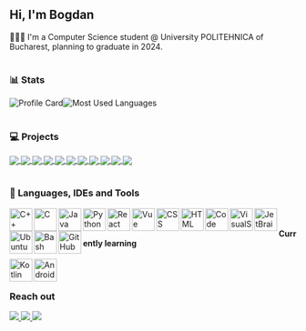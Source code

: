 <!--### Hi there 👋

-->
<!--
**BogdanBaicu/BogdanBaicu** is a ✨ _special_ ✨ repository because its `README.md` (this file) appears on your GitHub profile.

Here are some ideas to get you started:

- 🔭 I’m currently working on ...
- 🌱 I’m currently learning ...
- 👯 I’m looking to collaborate on ...
- 🤔 I’m looking for help with ...
- 💬 Ask me about ...
- 📫 How to reach me: ...
- 😄 Pronouns: ...
- ⚡ Fun fact: ...
-->

## Hi, I'm Bogdan

👩🏻‍🎓 I'm a Computer Science student @ University POLITEHNICA of Bucharest, planning to graduate in 2024.

#

### 📊 Stats
<img src="https://github-readme-stats.vercel.app/api?username=BogdanBaicu&count_private=true&show_icons=true&theme=transparent&card_width=400" alt="Profile Card"><img src="https://github-readme-stats.vercel.app/api/top-langs/?username=BogdanBaicu&layout=compact&hide=shell,glsl,cmake,python&theme=transparent" alt="Most Used Languages">

<!--![](https://komarev.com/ghpvc/?username=BogdanBaicu&style=for-the-badge&label=PROFILE+VIEWS)-->

#

### 💻 Projects
<a href="https://github.com/BogdanBaicu/C-Text-Editor">
  <img align="center" src="https://github-readme-stats.vercel.app/api/pin/?username=BogdanBaicu&repo=C-Text-Editor&theme=transparent" />
</a>
<a href="https://github.com/BogdanBaicu/Library-REST-API">
  <img align="center" src="https://github-readme-stats.vercel.app/api/pin/?username=BogdanBaicu&repo=Library-REST-API&theme=transparent" />
</a>  
<a href="https://github.com/BogdanBaicu/Tic-Tac-Toe-Tree">
  <img align="center" src="https://github-readme-stats.vercel.app/api/pin/?username=BogdanBaicu&repo=Tic-Tac-Toe-tree&theme=transparent" />
</a>  
<a href="https://github.com/BogdanBaicu/Linux-File-System">
  <img align="center" src="https://github-readme-stats.vercel.app/api/pin/?username=BogdanBaicu&repo=Linux-File-System&theme=transparent" />
</a>  
<a href="https://github.com/BogdanBaicu/Multithreading-Order-Processing">
  <img align="center" src="https://github-readme-stats.vercel.app/api/pin/?username=BogdanBaicu&repo=Multithreading-Order-Processing&theme=transparent" />
</a>  
<a href="https://github.com/BogdanBaicu/Perfect-Power-Processing-using-Map-Reduce">
  <img align="center" src="https://github-readme-stats.vercel.app/api/pin/?username=BogdanBaicu&repo=Perfect-Power-Processing-using-Map-Reduce&theme=transparent" />
</a>  
<a href="https://github.com/BogdanBaicu/OpenGL-Car-Racing-Game">
  <img align="center" src="https://github-readme-stats.vercel.app/api/pin/?username=BogdanBaicu&repo=OpenGL-Car-Racing-Game&theme=transparent" />
</a>  
<a href="https://github.com/BogdanBaicu/OpenGL-Duck-Hunt">
  <img align="center" src="https://github-readme-stats.vercel.app/api/pin/?username=BogdanBaicu&repo=OpenGL-Duck-Hunt&theme=transparent" />
</a>  
<a href="https://github.com/BogdanBaicu/Marketplace-Python">
  <img align="center" src="https://github-readme-stats.vercel.app/api/pin/?username=BogdanBaicu&repo=Marketplace-Python&theme=transparent" />
</a>  
<a href="https://github.com/UndeDorm/UndeDormReact">
  <img align="center" src="https://github-readme-stats.vercel.app/api/pin/?username=UndeDorm&repo=UndeDormReact&theme=transparent" />
</a>  

<a href="https://github.com/BogdanBaicu/Online-Games-Vue">
  <img align="center" src="https://github-readme-stats.vercel.app/api/pin/?username=BogdanBaicu&repo=Online-Games-Vue&theme=transparent" />
</a>  

#

### 🧰 Languages, IDEs and Tools
<img align="left" alt="C++" width="40px" src="https://cdn.jsdelivr.net/gh/devicons/devicon/icons/cplusplus/cplusplus-plain.svg" />
<img align="left" alt="C" width="40px" src="https://cdn.jsdelivr.net/gh/devicons/devicon/icons/c/c-plain.svg" />
<img align="left" alt="Java" width="40px" src="https://cdn.jsdelivr.net/gh/devicons/devicon/icons/java/java-original.svg" />
<img align="left" alt="Python" width="40px" src="https://cdn.jsdelivr.net/gh/devicons/devicon/icons/python/python-original.svg" />
<img align="left" alt="React" width="40px" src="https://cdn.jsdelivr.net/gh/devicons/devicon/icons/react/react-original.svg" />
<img align="left" alt="Vue" width="40px" src="https://cdn.jsdelivr.net/gh/devicons/devicon/icons/vuejs/vuejs-original.svg" />
<img align="left" alt="CSS" width="40px" src="https://cdn.jsdelivr.net/gh/devicons/devicon/icons/css3/css3-plain.svg" />
<img align="left" alt="HTML" width="40px" src="https://cdn.jsdelivr.net/gh/devicons/devicon/icons/html5/html5-plain.svg" />

<img align="left" alt="Code" width="40px" src="https://cdn.jsdelivr.net/gh/devicons/devicon/icons/vscode/vscode-original.svg" />
<img align="left" alt="VisualStudio" width="40px" src="https://cdn.jsdelivr.net/gh/devicons/devicon/icons/visualstudio/visualstudio-plain.svg" />
<img align="left" alt="JetBrains" width="40px" src="https://cdn.jsdelivr.net/gh/devicons/devicon/icons/jetbrains/jetbrains-original.svg" />

<img align="left" alt="Ubuntu" width="40px" src="https://cdn.jsdelivr.net/gh/devicons/devicon/icons/ubuntu/ubuntu-plain.svg" />
<img align="left" alt="Bash" width="40px" src="https://cdn.jsdelivr.net/gh/devicons/devicon/icons/bash/bash-plain.svg" />
<img align="left" alt="GitHub" width="40px" src="https://cdn.jsdelivr.net/gh/devicons/devicon/icons/github/github-original.svg" />

<br/>

#### Currently learning

<img align="left" alt="Kotlin" width="40px" src="https://cdn.jsdelivr.net/gh/devicons/devicon/icons/kotlin/kotlin-original.svg" />
<img align="left" alt="AndroidStudio" width="40px" src="https://cdn.jsdelivr.net/gh/devicons/devicon/icons/androidstudio/androidstudio-original.svg" />

<br/>

#

### Reach out

<a href="mailto:bogdan_bbx@yahoo.com"> 
<img src="https://img.shields.io/static/v1?style=for-the-badge&message=Email&color=0A66C2&logo=Yahoo&logoColor=FFFFFF&label="</img> 
</a>

<a href="https://www.linkedin.com/in/bogdan-baicu/"> 
<img src="https://img.shields.io/static/v1?style=for-the-badge&message=LinkedIn&color=0A66C2&logo=LinkedIn&logoColor=FFFFFF&label="</img> 
</a>

<a href="https://www.dropbox.com/s/n58pf24oeekfkag/CV.pdf?dl=0"> 
<img src="https://img.shields.io/badge/Resume-555555?style=for-the-badge&logo=windows-terminal&logoColor=ffffff"</img> 
</a>
